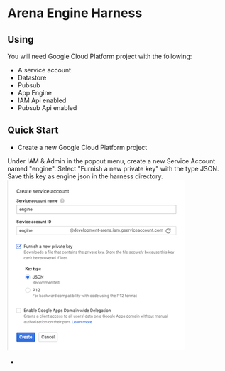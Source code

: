 # Arena Engine Harness

## Using

You will need Google Cloud Platform project with the following:

 * A service account
 * Datastore
 * Pubsub
 * App Engine
 * IAM Api enabled
 * Pubsub Api enabled


## Quick Start

 * Create a new Google Cloud Platform project

 Under IAM & Admin in the popout menu, create a new Service Account named "engine". Select "Furnish a new private key" with the type JSON. Save this key as engine.json in the harness directory.
 ![alt text](img/create-sa.png)

 *
